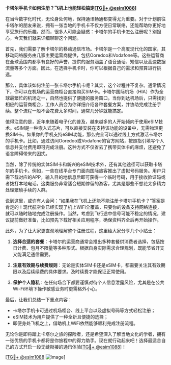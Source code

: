 **卡塔尔手机卡如何注册？飞机上也能轻松搞定[[TG💪+ @esim1088](https://t.me/s/esim1088)]**

在当今数字化时代，无论身处何地，保持通讯畅通都变得尤为重要。对于计划前往卡塔尔的朋友来说，拥有一张当地的手机卡不仅方便日常联络，还能帮助你更好地享受旅行的乐趣。然而，很多人可能会疑惑：卡塔尔的手机卡怎么注册呢？别担心，今天我们就来详细聊聊这个问题。

首先，我们需要了解卡塔尔的移动通信市场。卡塔尔是一个高度现代化的国家，其移动网络服务由几家主要运营商提供，包括Ooredoo和Vodafone等。这些运营商在全球范围内都享有良好的声誉，提供的服务涵盖了语音通话、短信以及高速数据流量等多个方面。因此，在选择手机卡时，你可以根据自己的需求和预算进行挑选。

那么，具体该如何注册一张卡塔尔手机卡呢？其实，这个过程并不复杂。通常情况下，你可以在机场的运营商柜台直接购买SIM卡。卡塔尔国际机场（HIA）作为全球最繁忙的机场之一，自然也提供了便捷的服务窗口。当你到达机场后，只需找到相应的运营商柜台，工作人员会为你详细介绍各种套餐方案，并协助完成注册手续。整个流程一般不会花费太多时间，通常几分钟就能搞定。

值得注意的是，近年来随着电子化的普及，越来越多的人开始倾向于使用eSIM技术。eSIM是一种嵌入式芯片，可以直接安装在支持该功能的设备中，无需物理更换SIM卡。如果你的手机支持eSIM功能，那么完全可以通过线上方式激活卡塔尔的手机卡。比如，通过访问Ooredoo或Vodafone的官方网站，按照指引填写个人信息并支付费用即可完成注册。这种方式不仅省去了携带实体卡的麻烦，还避免了语言障碍带来的困扰。

当然，除了传统的实体SIM卡和新兴的eSIM技术外，还有其他途径可以获取卡塔尔的手机卡。例如，一些在线平台专门面向国际旅客推出了虚拟号码服务。用户只需下载对应的APP，输入目的地信息后即可获得一个临时号码，用于接收验证码或者拨打本地电话。这类服务非常适合短期停留的游客，尤其是那些不想花太多精力处理繁琐手续的人群。

说到这里，或许有人会问：“如果我在飞机上还能不能注册卡塔尔手机卡？”答案是肯定的！现代航空业已经实现了机上WiFi全覆盖，只要你的设备支持网络连接，就可以随时随地完成注册操作。当然，考虑到飞行途中信号可能不稳定的情况，建议提前做好准备，比如预先下载好相关应用程序，确保资料齐全后再开始操作。

此外，为了让大家更直观地理解整个注册过程，这里给大家分享几个小贴士：

1. **选择合适的套餐**：卡塔尔的运营商通常会推出多种套餐供消费者选择，包括按日计费、包月不限量等多种形式。根据自身实际需求合理规划，既能节省开支又能满足通信需要。
   
2. **注意有效期与续费规则**：无论是实体SIM卡还是eSIM卡，都需要关注其有效期限以及后续续费的具体要求。及时续费才能保证正常使用。

3. **保护个人隐私**：在任何场合下都要谨慎对待个人信息泄露风险，尤其是在公共Wi-Fi环境下操作敏感业务时更需格外小心。

最后，让我们总结一下重点内容：
- 卡塔尔手机卡可通过机场柜台、线上平台以及虚拟号码等方式轻松注册；
- eSIM技术为用户提供了一种全新且便捷的选择；
- 即便身处飞机之上，借助机上WiFi依然能够顺利完成注册流程。

无论你是即将踏上卡塔尔之旅的探险者，还是希望深入了解当地文化的学者，拥有一张优质的手机卡都将是你旅程中的得力助手。现在就行动起来吧！选择最适合自己的方式开启一段无缝衔接的通讯体验[[TG💪+ @esim1088](https://t.me/s/esim1088)]！

[[TG💪+ @esim1088](https://t.me/s/esim1088) ![Image](https://i.postimg.cc/4NQfJmqS/Snipaste-2025-05-13-00-14-12.png)]